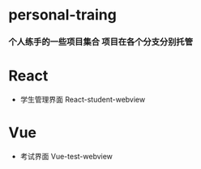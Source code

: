 # personal-traing  
### 个人练手的一些项目集合  项目在各个分支分别托管

# React

-   学生管理界面  React-student-webview

# Vue

-   考试界面      Vue-test-webview

